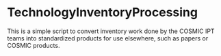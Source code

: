 # TechnologyInventoryProcessing
This is a simple script to convert inventory work done by the COSMIC IPT teams into standardized products for use elsewhere, such as papers or COSMIC products.
